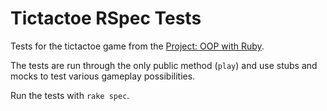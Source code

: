 # Tictactoe RSpec Tests

Tests for the tictactoe game from the [Project: OOP with Ruby](http://www.theodinproject.com/ruby-programming/oop).

The tests are run through the only public method (`play`) and use stubs and mocks to test various gameplay possibilities.

Run the tests with `rake spec`.

